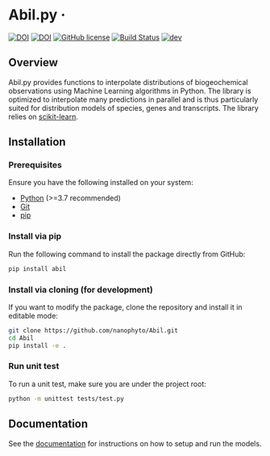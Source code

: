 

# Abil.py &middot; 
[![DOI](https://joss.theoj.org/papers/10.21105/joss.08755/status.svg)](https://doi.org/10.21105/joss.08755) [![DOI](https://zenodo.org/badge/DOI/10.5281/zenodo.16886567.svg)](https://doi.org/10.5281/zenodo.16886567) [![GitHub license](https://img.shields.io/badge/license-MIT-blue.svg)](https://github.com/nanophyto/Abil/LICENSE) [![Build Status](https://github.com/nanophyto/Abil/actions/workflows/ci.yml/badge.svg?branch=main)](https://github.com/nanophyto/Abil/actions/workflows/ci.yml?query=branch%3Amain)  [![dev](https://img.shields.io/badge/docs-Dev_Docs-blue)](https://nanophyto.github.io/Abil/)

## Overview

Abil.py provides functions to interpolate distributions of biogeochemical observations using Machine Learning algorithms in Python. The library is optimized to interpolate many predictions in parallel and is thus particularly suited for distribution models of species, genes and transcripts. The library relies on [scikit-learn](https://scikit-learn.org/).

## Installation

### Prerequisites
Ensure you have the following installed on your system:
- [Python](https://www.python.org/downloads/) (>=3.7 recommended)
- [Git](https://git-scm.com/downloads)
- [pip](https://pip.pypa.io/en/stable/installation/)

### Install via pip
Run the following command to install the package directly from GitHub:
```sh
pip install abil
```

### Install via cloning (for development)
If you want to modify the package, clone the repository and install it in editable mode:
```sh
git clone https://github.com/nanophyto/Abil.git
cd Abil
pip install -e .
```

### Run unit test
To run a unit test, make sure you are under the project root:
```sh
python -m unittest tests/test.py
```


## Documentation

See the [documentation](https://nanophyto.github.io/Abil/) for instructions on how to setup and run the models.

